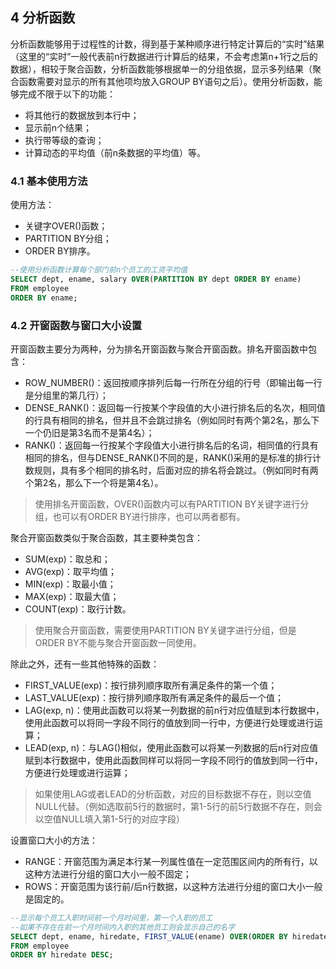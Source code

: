 ## 4 分析函数

分析函数能够用于过程性的计数，得到基于某种顺序进行特定计算后的“实时”结果（这里的“实时”一般代表前n行数据进行计算后的结果，不会考虑第n+1行之后的数据），相较于聚合函数，分析函数能够根据单一的分组依据，显示多列结果（聚合函数需要对显示的所有其他项均放入GROUP BY语句之后）。使用分析函数，能够完成不限于以下的功能：

- 将其他行的数据放到本行中；
- 显示前n个结果；
- 执行带等级的查询；
- 计算动态的平均值（前n条数据的平均值）等。

### 4.1 基本使用方法

使用方法：
- 关键字OVER()函数；
- PARTITION BY分组；
- ORDER BY排序。

```SQL
--使用分析函数计算每个部门前n个员工的工资平均值
SELECT dept, ename, salary OVER(PARTITION BY dept ORDER BY ename)
FROM employee
ORDER BY ename;
```
### 4.2 开窗函数与窗口大小设置

开窗函数主要分为两种，分为排名开窗函数与聚合开窗函数。排名开窗函数中包含：

- ROW_NUMBER()：返回按顺序排列后每一行所在分组的行号（即输出每一行是分组里的第几行）；
- DENSE_RANK()：返回每一行按某个字段值的大小进行排名后的名次，相同值的行具有相同的排名，但并且不会跳过排名（例如同时有两个第2名，那么下一个仍旧是第3名而不是第4名）；
- RANK()：返回每一行按某个字段值大小进行排名后的名词，相同值的行具有相同的排名，但与DENSE_RANK()不同的是，RANK()采用的是标准的排行计数规则，具有多个相同的排名时，后面对应的排名将会跳过。（例如同时有两个第2名，那么下一个将是第4名）。

> 使用排名开窗函数，OVER()函数内可以有PARTITION BY关键字进行分组，也可以有ORDER BY进行排序，也可以两者都有。

聚合开窗函数类似于聚合函数，其主要种类包含：

- SUM(exp)：取总和；
- AVG(exp)：取平均值；
- MIN(exp)：取最小值；
- MAX(exp)：取最大值；
- COUNT(exp)：取行计数。

> 使用聚合开窗函数，需要使用PARTITION BY关键字进行分组，但是ORDER BY不能与聚合开窗函数一同使用。

除此之外，还有一些其他特殊的函数：

- FIRST_VALUE(exp)：按行排列顺序取所有满足条件的第一个值；
- LAST_VALUE(exp)：按行排列顺序取所有满足条件的最后一个值；
- LAG(exp, n)：使用此函数可以将某一列数据的前n行对应值赋到本行数据中，使用此函数可以将同一字段不同行的值放到同一行中，方便进行处理或进行运算；
- LEAD(exp, n)：与LAG()相似，使用此函数可以将某一列数据的后n行对应值赋到本行数据中，使用此函数同样可以将同一字段不同行的值放到同一行中，方便进行处理或进行运算；

> 如果使用LAG或者LEAD的分析函数，对应的目标数据不存在，则以空值NULL代替。（例如选取前5行的数据时，第1-5行的前5行数据不存在，则会以空值NULL填入第1-5行的对应字段）

设置窗口大小的方法：

- RANGE：开窗范围为满足本行某一列属性值在一定范围区间内的所有行，以这种方法进行分组的窗口大小一般不固定；
- ROWS：开窗范围为该行前/后n行数据，以这种方法进行分组的窗口大小一般是固定的。

```SQL
--显示每个员工入职时间前一个月时间里，第一个入职的员工
--如果不存在在前一个月时间内入职的其他员工则会显示自己的名字
SELECT dept, ename, hiredate, FIRST_VALUE(ename) OVER(ORDER BY hiredate DESC RANGE 30 PRECEDING)
FROM employee
ORDER BY hiredate DESC;
```